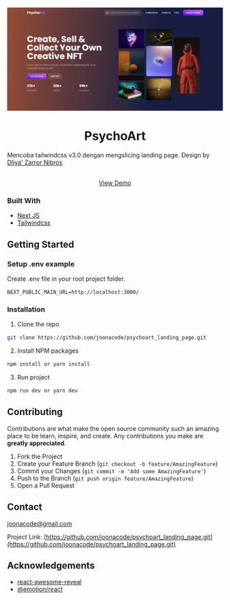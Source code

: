 <p align="center">
  <a href="https://github.com/joonacode/psychoart_landing_page">
    <img src="screenshot.png" alt="screenshot">
  </a>

  <h1 align="center">PsychoArt</h3>
Mencoba tailwindcss v3.0 dengan mengslicing landing page. Design by <a href='https://www.figma.com/@zet_dev'>Dliya' Zarror Nibros</a>
<br/ >
  <p align="center">
    <br />
    <a href="https://psychoart.vercel.app/">View Demo</a>
  </p>
</p>

### Built With

* [Next JS](https://nextjs.org/)
* [Tailwindcss](https://tailwindcss.com/)

<!-- GETTING STARTED -->
## Getting Started

### Setup .env example

Create .env file in your root project folder.

```
NEXT_PUBLIC_MAIN_URL=http://localhost:3000/
```

### Installation

1. Clone the repo
```sh
git clone https://github.com/joonacode/psychoart_landing_page.git
```
2. Install NPM packages
```sh
npm install or yarn install
```
3. Run project
```sh
npm run dev or yarn dev
```

<!-- CONTRIBUTING -->
## Contributing

Contributions are what make the open source community such an amazing place to be learn, inspire, and create. Any contributions you make are **greatly appreciated**.

1. Fork the Project
2. Create your Feature Branch (`git checkout -b feature/AmazingFeature`)
3. Commit your Changes (`git commit -m 'Add some AmazingFeature'`)
4. Push to the Branch (`git push origin feature/AmazingFeature`)
5. Open a Pull Request


<!-- CONTACT -->
## Contact

joonacode@gmail.com

Project Link: [https://github.com/joonacode/psychoart_landing_page.git](https://github.com/joonacode/psychoart_landing_page.git)



<!-- ACKNOWLEDGEMENTS -->
## Acknowledgements
* [react-awesome-reveal](https://www.npmjs.com/package/react-awesome-reveal)
* [@emotion/react](https://www.npmjs.com/package/@emotion/react)
